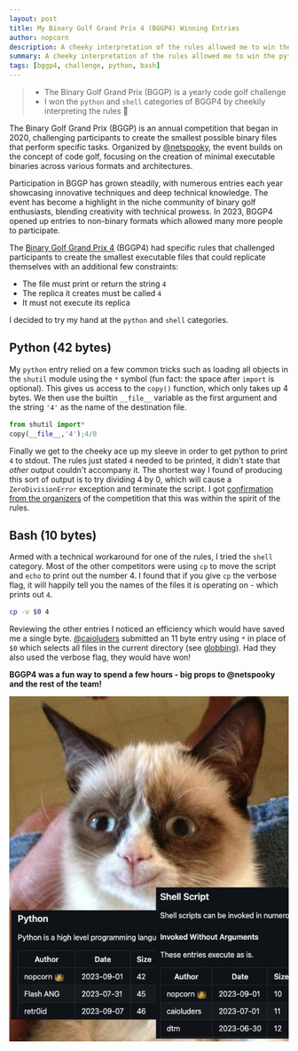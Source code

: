 ```yaml
---
layout: post
title: My Binary Golf Grand Prix 4 (BGGP4) Winning Entries
author: nopcorn
description: A cheeky interpretation of the rules allowed me to win the python and shell challenges
summary: A cheeky interpretation of the rules allowed me to win the python and shell challenges
tags: [bggp4, challenge, python, bash]
---
```


> - The Binary Golf Grand Prix (BGGP) is a yearly code golf challenge
> - I won the `python` and `shell` categories of BGGP4 by cheekily interpreting the rules&nbsp;👑

The Binary Golf Grand Prix (BGGP) is an annual competition that began in 2020, challenging participants to create the smallest possible binary files that perform specific tasks. Organized by [@netspooky](https://x.com/netspooky), the event builds on the concept of code golf, focusing on the creation of minimal executable binaries across various formats and architectures. 

Participation in BGGP has grown steadily, with numerous entries each year showcasing innovative techniques and deep technical knowledge. The event has become a highlight in the niche community of binary golf enthusiasts, blending creativity with technical prowess. In 2023, BGGP4 opened up entries to non-binary formats which allowed many more people to participate. 

The [Binary Golf Grand Prix 4](https://binary.golf/4/) (BGGP4) had specific rules that challenged participants to create the smallest executable files that could replicate themselves with an additional few constraints:

- The file must print or return the string `4`
- The replica it creates must be called `4`
- It must not execute its replica

I decided to try my hand at the `python` and `shell` categories.

## Python (42 bytes)

My `python` entry relied on a few common tricks such as loading all objects in the `shutil` module using the `*` symbol (fun fact: the space after `import` is optional). This gives us access to the `copy()` function, which only takes up 4 bytes. We then use the builtin `__file__` variable as the first argument and the string `'4'` as the name of the destination file. 

```python
from shutil import*
copy(__file__,'4');4/0
```

Finally we get to the cheeky ace up my sleeve in order to get python to print `4` to stdout. The rules just stated `4` needed to be printed, it didn't state that _other_ output couldn't accompany it. The shortest way I found of producing this sort of output is to try dividing 4 by 0, which will cause a `ZeroDivisionError` exception and terminate the script. I got [confirmation from the organizers](https://infosec.exchange/@const/110986639752255684) of the competition that this was within the spirit of the rules.

## Bash (10 bytes)

Armed with a technical workaround for one of the rules, I tried the `shell` category. Most of the other competitors were using `cp` to move the script and `echo` to print out the number 4. I found that if you give `cp` the verbose flag, it will happily tell you the names of the files it is operating on - which prints out `4`.

```bash
cp -v $0 4
```

Reviewing the other entries I noticed an efficiency which would have saved me a single byte. [@caioluders](https://twitter.com/caioluders/) submitted an 11 byte entry using `*` in place of `$0` which selects all files in the current directory (see [globbing](https://tldp.org/LDP/abs/html/globbingref.html)). Had they also used the verbose flag, they would have won!


__BGGP4 was a fun way to spend a few hours - big props to @netspooky and the rest of the team!__

![](/assets/img/happy-cat.jpg)